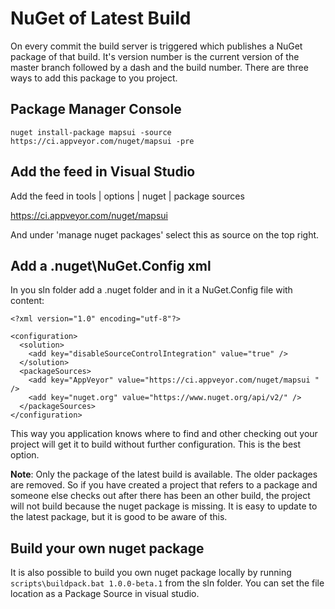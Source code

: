 # NuGet of Latest Build

On every commit the build server is triggered which publishes a NuGet package of that build. It's version number is the current version of the master branch followed by a dash and the build number. There are three ways to add this package to you project.

## Package Manager Console

```
nuget install-package mapsui -source https://ci.appveyor.com/nuget/mapsui -pre
```

## Add the feed in Visual Studio

Add the feed in tools | options | nuget | package sources 

https://ci.appveyor.com/nuget/mapsui 

And under 'manage nuget packages' select this as source on the top right.

## Add a .nuget\NuGet.Config xml

In you sln folder add a .nuget folder and in it a NuGet.Config file with content:

```
<?xml version="1.0" encoding="utf-8"?>

<configuration>
  <solution>
    <add key="disableSourceControlIntegration" value="true" />
  </solution>
  <packageSources>
    <add key="AppVeyor" value="https://ci.appveyor.com/nuget/mapsui " />
    <add key="nuget.org" value="https://www.nuget.org/api/v2/" />
  </packageSources>
</configuration>
```
This way you application knows where to find and other checking out your project will get it to build without further configuration. This is the best option.

**Note**: Only the package of the latest build is available. The older packages are removed. So if you have created a project that refers to a package and someone else checks out after there has been an other build, the project will not build because the nuget package is missing. It is easy to update to the latest package, but it is good to be aware of this.

## Build your own nuget package
It is also possible to build you own nuget package locally by running ```scripts\buildpack.bat 1.0.0-beta.1``` from the sln folder. You can set the file location as a Package Source in visual studio.
